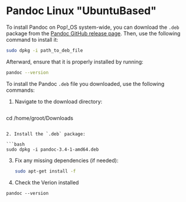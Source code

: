 # Pandoc Linux "UbuntuBased"

To install Pandoc on Pop!_OS system-wide, you can download the `.deb` package from the [Pandoc GitHub release page](https://github.com/jgm/pandoc/releases/latest). Then, use the following command to install it:

```bash
sudo dpkg -i path_to_deb_file
```

Afterward, ensure that it is properly installed by running:

```bash
pandoc --version
```
To install the Pandoc `.deb` file you downloaded, use the following commands:

1. Navigate to the download directory:

   ```bash
  cd /home/groot/Downloads
   ```

2. Install the `.deb` package:

   ```bash
   sudo dpkg -i pandoc-3.4-1-amd64.deb
   ```

3. Fix any missing dependencies (if needed):

   ```bash
   sudo apt-get install -f
   ```
4. Check the Verion installed
 ```
pandoc --version
 ```